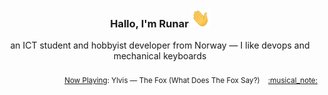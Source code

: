 <h3 align="center">Hallo, I'm Runar <img src="./assets/wave.gif" width="30px" height="30px"></h3>

<div align="center">an ICT student and hobbyist developer from Norway — I like devops and mechanical keyboards</div>

<br/>
<div align="right"><sub>
  <a href="https://www.last.fm/user/runarsf">Now Playing</a>: Ylvis &mdash; The Fox (What Does The Fox Say?) &nbsp;&nbsp; <a href="https:&#x2F;&#x2F;www.last.fm&#x2F;music&#x2F;Ylvis&#x2F;_&#x2F;The+Fox+(What+Does+The+Fox+Say%3F)">:musical_note:</a>
</sub></div>

